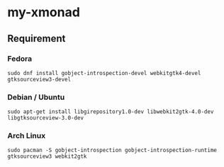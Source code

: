 # my-xmonad

## Requirement

### Fedora
```
sudo dnf install gobject-introspection-devel webkitgtk4-devel gtksourceview3-devel
```

### Debian / Ubuntu
```
sudo apt-get install libgirepository1.0-dev libwebkit2gtk-4.0-dev libgtksourceview-3.0-dev
```

### Arch Linux
```
sudo pacman -S gobject-introspection gobject-introspection-runtime gtksourceview3 webkit2gtk
```


